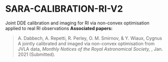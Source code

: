 # SARA-CALIBRATION-RI-V2
Joint DDE calibration and imaging for RI via non-convex optimisation applied to real RI observations
**Associated papers:**
> A. Dabbech, A. Repetti, R. Perley, O. M. Smirnov, & Y. Wiaux, Cygnus A jointly calibrated and imaged via non-convex optimisation from JVLA data</a>, <i>Monthly Notices of the Royal Astronomical Society, </i>, Jan. 2021 (Submitted).
# <a href="https://arxiv.org/abs/1701.03689">

